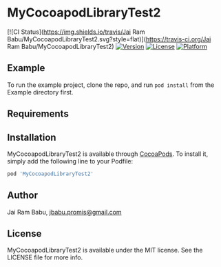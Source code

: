 # MyCocoapodLibraryTest2

[![CI Status](https://img.shields.io/travis/Jai Ram Babu/MyCocoapodLibraryTest2.svg?style=flat)](https://travis-ci.org/Jai Ram Babu/MyCocoapodLibraryTest2)
[![Version](https://img.shields.io/cocoapods/v/MyCocoapodLibraryTest2.svg?style=flat)](https://cocoapods.org/pods/MyCocoapodLibraryTest2)
[![License](https://img.shields.io/cocoapods/l/MyCocoapodLibraryTest2.svg?style=flat)](https://cocoapods.org/pods/MyCocoapodLibraryTest2)
[![Platform](https://img.shields.io/cocoapods/p/MyCocoapodLibraryTest2.svg?style=flat)](https://cocoapods.org/pods/MyCocoapodLibraryTest2)

## Example

To run the example project, clone the repo, and run `pod install` from the Example directory first.

## Requirements

## Installation

MyCocoapodLibraryTest2 is available through [CocoaPods](https://cocoapods.org). To install
it, simply add the following line to your Podfile:

```ruby
pod 'MyCocoapodLibraryTest2'
```

## Author

Jai Ram Babu, jbabu.promis@gmail.com

## License

MyCocoapodLibraryTest2 is available under the MIT license. See the LICENSE file for more info.
